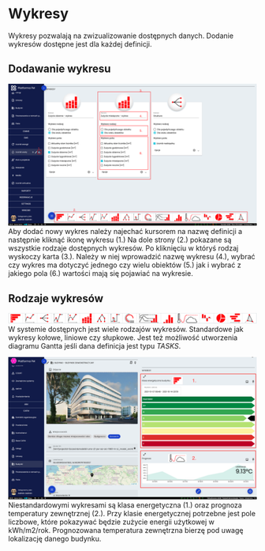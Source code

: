 # Wykresy
Wykresy pozwalają na zwizualizowanie dostępnych danych. Dodanie wykresów dostępne jest dla każdej definicji. 

## Dodawanie wykresu
![Dodawanie wykresu](images/wykres-1.png)
Aby dodać nowy wykres należy najechać kursorem na nazwę definicji a następnie kliknąć ikonę wykresu (1.) Na dole strony (2.) pokazane są wszystkie rodzaje dostępnych wykresów. Po kliknięciu w któryś rodzaj wyskoczy karta (3.). Należy w niej wprowadzić nazwę wykresu (4.), wybrać czy wykres ma dotyczyć jednego czy wielu obiektów (5.) jak i wybrać z jakiego pola (6.) wartości mają się pojawiać na wykresie. 

## Rodzaje wykresów
![Rodzaje wykresów](images/wykres-2.png)
W systemie dostępnych jest wiele rodzajów wykresów. Standardowe jak wykresy kołowe, liniowe czy słupkowe. Jest też możliwość utworzenia diagramu Gantta jeśli dana definicja jest typu *TASKS*.

![Klasa energetyczna i prognoza pogody](images/wykres-3.png)
Niestandardowymi wykresami są klasa energetyczna (1.) oraz prognoza temperatury zewnętrznej (2.). Przy klasie energetycznej potrzebne jest pole liczbowe, które pokazywać będzie zużycie energii użytkowej w kWh/m2/rok. Prognozowana temperatura zewnętrzna bierzę pod uwagę lokalizację danego budynku. 